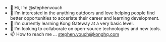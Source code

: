 - 👋 Hi, I’m @stephenvouch
- 👀 I’m interested in the anything outdoors and love helping people find better opportunities to accerlate their career and learning development.  
- 🌱 I’m currently learning Kong Gateway at a very basic level. 
- 💞️ I’m looking to collaborate on open-source technologies and new tools.
- 📫 How to reach me ... stephen.vouch@konghq.com 

<!---
stephenvouch/stephenvouch is a ✨ special ✨ repository because its `README.md` (this file) appears on your GitHub profile.
You can click the Preview link to take a look at your changes.
--->
